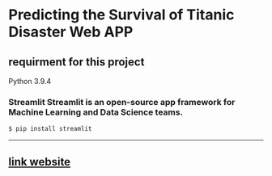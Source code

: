 # Predicting the Survival of Titanic Disaster Web APP

## requirment for this project

Python 3.9.4

### **Streamlit** Streamlit is an open-source app framework for Machine Learning and Data Science teams.

``` bash
$ pip install streamlit
```
-----------

## [link website](http://titanic-prediction-streamlit.herokuapp.com)
